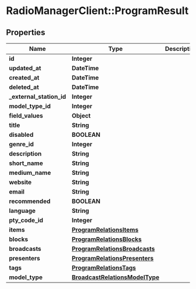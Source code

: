 # RadioManagerClient::ProgramResult

## Properties
Name | Type | Description | Notes
------------ | ------------- | ------------- | -------------
**id** | **Integer** |  | 
**updated_at** | **DateTime** |  | 
**created_at** | **DateTime** |  | 
**deleted_at** | **DateTime** |  | 
**_external_station_id** | **Integer** |  | [optional] 
**model_type_id** | **Integer** |  | 
**field_values** | **Object** |  | [optional] 
**title** | **String** |  | 
**disabled** | **BOOLEAN** |  | [optional] 
**genre_id** | **Integer** |  | [optional] 
**description** | **String** |  | [optional] 
**short_name** | **String** |  | [optional] 
**medium_name** | **String** |  | [optional] 
**website** | **String** |  | [optional] 
**email** | **String** |  | [optional] 
**recommended** | **BOOLEAN** |  | [optional] 
**language** | **String** |  | [optional] 
**pty_code_id** | **Integer** |  | [optional] 
**items** | [**ProgramRelationsItems**](ProgramRelationsItems.md) |  | [optional] 
**blocks** | [**ProgramRelationsBlocks**](ProgramRelationsBlocks.md) |  | [optional] 
**broadcasts** | [**ProgramRelationsBroadcasts**](ProgramRelationsBroadcasts.md) |  | [optional] 
**presenters** | [**ProgramRelationsPresenters**](ProgramRelationsPresenters.md) |  | [optional] 
**tags** | [**ProgramRelationsTags**](ProgramRelationsTags.md) |  | [optional] 
**model_type** | [**BroadcastRelationsModelType**](BroadcastRelationsModelType.md) |  | [optional] 


